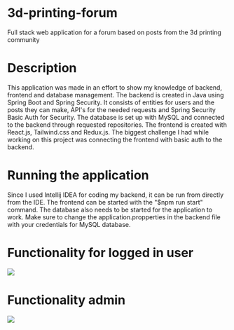 # 3d-printing-forum
Full stack web application for a forum based on posts from the 3d printing community

# Description
This application was made in an effort to show my knowledge of backend, frontend and database
management. 
The backend is created in Java using Spring Boot and Spring Security. It consists of entities
for users and the posts they can make, API's for the needed requests and Spring Security Basic 
Auth for Security.
The database is set up with MySQL and connected to the backend through requested repositories.
The frontend is created with React.js, Tailwind.css and Redux.js.
The biggest challenge I had while working on this project was connecting the frontend with 
basic auth to the backend.

# Running the application
Since I used Intellij IDEA for coding my backend, it can be run from directly from the IDE.
The frontend can be started with the "$npm run start" command. The database also needs to be 
started for the application to work. Make sure to change the application.propperties in the backend
file with your credentials for MySQL database.

# Functionality for logged in user
![](https://github.com/BFucec/3d-printing-forum/master/Loggedin.gif)

# Functionality admin
![](https://github.com/BFucec/3d-printing-forum/master/Admin.gif)





